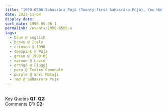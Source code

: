 ```yaml
---
title: "1990-0506 Sahasrāra Pūjā (Twenty-first Sahasrāra Pūjā), You Have All Become Mahāyogis Now and Sahaja Yoga is a Commitment and a Complete Involvement (Now You Have to Count Your Powers and Go Full Ahead with All the Maryādās of Sahaja Yoga), Teatro Comunale, Fiuggi (87 kms E-SE of Rome), Lazio, Italy"
date: 2023-11-04
display_date: 
sort_date: 1990-05-06.1
permalink: /events/1990-0506-a
tags:
  - blue @ English
  - brown @ Italy
  - crimson @ 1990
  - deeppink @ Puja
  - green @ 1990-05
  - maroon @ Lazio
  - orange @ Fiuggi
  - peru @ Teatro Comunale
  - purple @ Shri Mataji
  - red @ Sahasrara Puja
---
```


<br>

<wave-list>
  <list-title color="DarkSeaGreen" width="55">Key Quotes</list-title>
  <list-item color="BlanchedAlmond" width="280"><b>Q1:</b> <i></i></list-item>
  <list-item color="Lavender" width="280"><b>Q2:</b> <i></i></list-item>
</wave-list>

<br>

<wave-list>
  <list-title color="DarkSeaGreen" width="55">Comments</list-title>
  <list-item color="BlanchedAlmond" width="280"><b>C1:</b> <i></i></list-item>
  <list-item color="Lavender" width="280"><b>C2:</b> <i></i></list-item>
</wave-list>